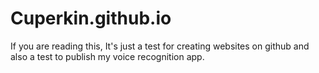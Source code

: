 # Cuperkin.github.io

If you are reading this, It's just a test for creating websites on github and also a test to publish my voice recognition app.
